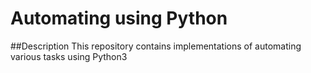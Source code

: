 # Automating using Python
##Description
This repository contains implementations of automating various tasks using Python3